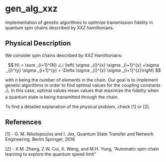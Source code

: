 # gen_alg_xxz
Implementation of genetic algorithms to optimize transmission fidelity in quantum spin chains described by XXZ hamiltonians.


## Physical Description

We consider spin chains described by XXZ Hamiltonians:

$$
H\ = \sum _{i=1}^{N} J_i \left( \sigma _{i}^{x} \sigma _{i+1}^{x} +\sigma _{i}^{y} \sigma _{i+1}^{y} + \Delta \sigma _{i}^{z} \sigma _{i+1}^{z}\right)
$$

with n being the number of elements in the chain. Our goal is to implement genetic algorithms in order to find optimal values for the coupling constants $J_i$. In this case, optimal values mean values that maximize the fidelity when a quantum state is being transmitted through the chain. 

To find a detailed explanation of the physical problem, check [1] or [2]. 

## References
[1] - G. M. Nikolopoulos and I. Jex, Quantum State Transfer and Network Engineering. Berlin Springer, 2016

[2] - X.M. Zhang, Z.W. Cui, X. Wang, and M.H. Yung, “Automatic spin-chain learning to explore the quantum speed limit”
